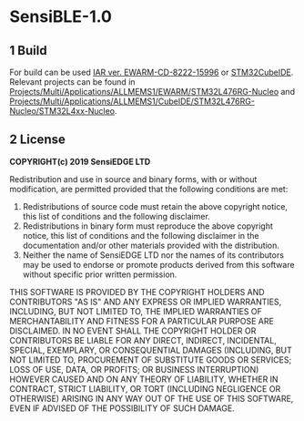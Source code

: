# **SensiBLE-1.0**

## 1 Build
For build can be used [IAR ver. EWARM-CD-8222-15996](https://www.iar.com/) or [STM32CubeIDE](https://www.st.com/en/development-tools/stm32cubeide.html).
Relevant projects can be found in [Projects/Multi/Applications/ALLMEMS1/EWARM/STM32L476RG-Nucleo](Projects/Multi/Applications/ALLMEMS1/EWARM/STM32L476RG-Nucleo) and [Projects/Multi/Applications/ALLMEMS1/CubeIDE/STM32L476RG-Nucleo/STM32L4xx-Nucleo](Projects/Multi/Applications/ALLMEMS1/CubeIDE/STM32L476RG-Nucleo/STM32L4xx-Nucleo).

## 2 License

**COPYRIGHT(c) 2019 SensiEDGE LTD**

Redistribution and use in source and binary forms, with or without modification,
are permitted provided that the following conditions are met:
  1. Redistributions of source code must retain the above copyright notice,
     this list of conditions and the following disclaimer.
  2. Redistributions in binary form must reproduce the above copyright notice,
     this list of conditions and the following disclaimer in the documentation
     and/or other materials provided with the distribution.
  3. Neither the name of SensiEDGE LTD nor the names of its contributors may
     be used to endorse or promote products derived from this software
     without specific prior written permission.
     
THIS SOFTWARE IS PROVIDED BY THE COPYRIGHT HOLDERS AND CONTRIBUTORS "AS IS"
AND ANY EXPRESS OR IMPLIED WARRANTIES, INCLUDING, BUT NOT LIMITED TO, THE
IMPLIED WARRANTIES OF MERCHANTABILITY AND FITNESS FOR A PARTICULAR PURPOSE ARE
DISCLAIMED. IN NO EVENT SHALL THE COPYRIGHT HOLDER OR CONTRIBUTORS BE LIABLE
FOR ANY DIRECT, INDIRECT, INCIDENTAL, SPECIAL, EXEMPLARY, OR CONSEQUENTIAL
DAMAGES (INCLUDING, BUT NOT LIMITED TO, PROCUREMENT OF SUBSTITUTE GOODS OR
SERVICES; LOSS OF USE, DATA, OR PROFITS; OR BUSINESS INTERRUPTION) HOWEVER
CAUSED AND ON ANY THEORY OF LIABILITY, WHETHER IN CONTRACT, STRICT LIABILITY,
OR TORT (INCLUDING NEGLIGENCE OR OTHERWISE) ARISING IN ANY WAY OUT OF THE USE
OF THIS SOFTWARE, EVEN IF ADVISED OF THE POSSIBILITY OF SUCH DAMAGE.